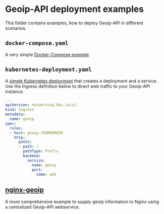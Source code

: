 # Geoip-API deployment examples

This folder contains examples, how to deploy Geoip-API in different scenarios.

## `docker-compose.yaml`

A very simple [Docker-Compose example](docker-compose.yaml).

## `kubernetes-deployment.yaml`

A [simple Kubernetes deployment](kubernetes-deployment.yaml) that creates a deployment and a service.
Use the Ingress definition below to direct web traffic to your Geoip-API
instance.

```yaml
---
apiVersion: networking.k8s.io/v1
kind: Ingress
metadata:
  name: geoip
spec:
  rules:
  - host: geoip.YOURDOMAIN
    http:
      paths:
      - path: /
        pathType: Prefix
        backend:
          service:
            name: geoip
            port:
              name: web
```

## [nginx-geoip](nginx-geoip/)

A more comprehensive example to supply geoip information to Nginx using a centralized
Geoip-API webservice.
